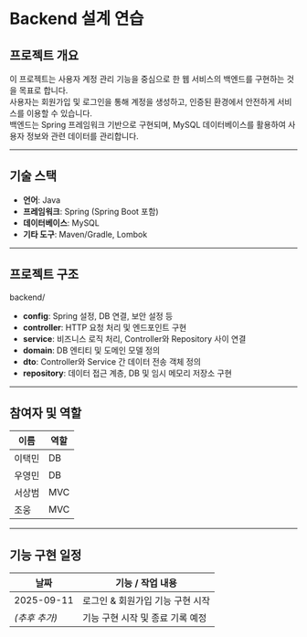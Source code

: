 # Backend 설계 연습

## 프로젝트 개요
이 프로젝트는 사용자 계정 관리 기능을 중심으로 한 웹 서비스의 백엔드를 구현하는 것을 목표로 합니다.  
사용자는 회원가입 및 로그인을 통해 계정을 생성하고, 인증된 환경에서 안전하게 서비스를 이용할 수 있습니다.  
백엔드는 Spring 프레임워크 기반으로 구현되며, MySQL 데이터베이스를 활용하여 사용자 정보와 관련 데이터를 관리합니다.  

---

## 기술 스택
- **언어**: Java  
- **프레임워크**: Spring (Spring Boot 포함)  
- **데이터베이스**: MySQL  
- **기타 도구**: Maven/Gradle, Lombok  

---

## 프로젝트 구조
backend/
- **config**: Spring 설정, DB 연결, 보안 설정 등  
- **controller**: HTTP 요청 처리 및 엔드포인트 구현  
- **service**: 비즈니스 로직 처리, Controller와 Repository 사이 연결  
- **domain**: DB 엔티티 및 도메인 모델 정의  
- **dto**: Controller와 Service 간 데이터 전송 객체 정의  
- **repository**: 데이터 접근 계층, DB 및 임시 메모리 저장소 구현

---

## 참여자 및 역할
| 이름       | 역할                                           |
|-----------|-----------------------------------------------|
| 이택민    | DB|
| 우영민    | DB|
| 서상범    | MVC|
| 조웅      | MVC|

---

## 기능 구현 일정
| 날짜         | 기능 / 작업 내용                       |
|-------------|--------------------------------------|
| 2025-09-11  | 로그인 & 회원가입 기능 구현 시작       |
| *(추후 추가)* | 기능 구현 시작 및 종료 기록 예정       |

